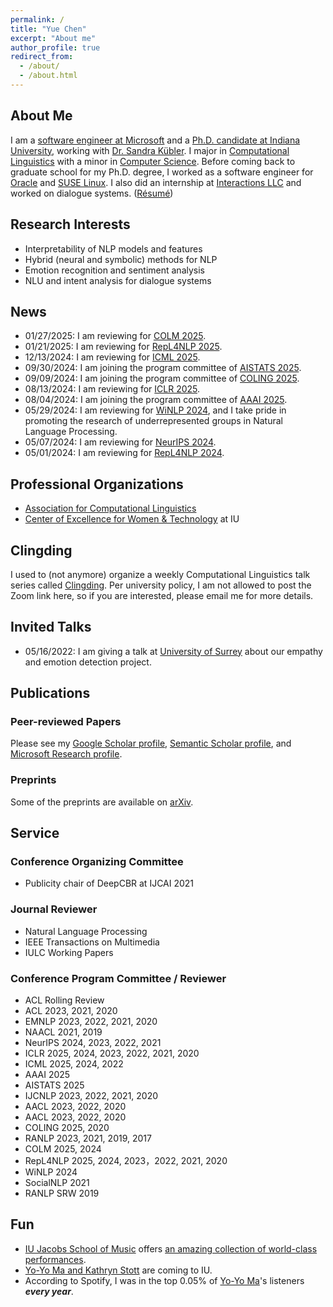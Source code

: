 ```yaml
---
permalink: /
title: "Yue Chen"
excerpt: "About me"
author_profile: true
redirect_from: 
  - /about/
  - /about.html
---
```



## About Me

I am a [software engineer at Microsoft](https://www.microsoft.com/en-us/research/people/chenyue/) and a [Ph.D. candidate at Indiana University](https://linguistics.indiana.edu/about/graduate-students/index.html), working with [Dr. Sandra Kübler](https://cl.indiana.edu/~skuebler/). I major in [Computational Linguistics](https://cl.indiana.edu) with a minor in [Computer Science](https://cs.indiana.edu). Before coming back to graduate school for my Ph.D. degree, I worked as a software engineer for [Oracle](https://www.oracle.com) and [SUSE Linux](https://www.suse.com). I also did an internship at [Interactions LLC](https://www.interactions.com/ai-technology/) and worked on dialogue systems. ([Résumé](https://chenyueg.github.io/files/yue_chen_resume_public.pdf))

## Research Interests

- Interpretability of NLP models and features
- Hybrid (neural and symbolic) methods for NLP
- Emotion recognition and sentiment analysis
- NLU and intent analysis for dialogue systems

## News

- 01/27/2025: I am reviewing for [COLM 2025](https://colmweb.org/).
- 01/21/2025: I am reviewing for [RepL4NLP 2025](https://sites.google.com/view/repl4nlp2025).
- 12/13/2024: I am reviewing for [ICML 2025](https://icml.cc/).
- 09/30/2024: I am joining the program committee of [AISTATS 2025](https://aistats.org/).
- 09/09/2024: I am joining the program committee of [COLING 2025](https://coling2025.org/).
- 08/13/2024: I am reviewing for [ICLR 2025](https://iclr.cc/).
- 08/04/2024: I am joining the program committee of [AAAI 2025](https://aaai.org/Conferences/AAAI-25/).
- 05/29/2024: I am reviewing for [WiNLP 2024](https://www.winlp.org/), and I take pride in promoting the research of underrepresented groups in Natural Language Processing.
- 05/07/2024: I am reviewing for [NeurIPS 2024](https://neurips.cc/).
- 05/01/2024: I am reviewing for [RepL4NLP 2024](https://sites.google.com/view/repl4nlp2024).

## Professional Organizations

- [Association for Computational Linguistics](https://www.aclweb.org)
- [Center of Excellence for Women & Technology](https://womenandtech.indiana.edu/) at IU

## Clingding

I used to (not anymore) organize a weekly Computational Linguistics talk series called [Clingding](https://cl.indiana.edu/clingding.html). Per university policy, I am not allowed to post the Zoom link here, so if you are interested, please email me for more details.

## Invited Talks

- 05/16/2022: I am giving a talk at [University of Surrey](https://www.surrey.ac.uk/) about our empathy and emotion detection project.

## Publications

### Peer-reviewed Papers

Please see my [Google Scholar profile](https://scholar.google.com/citations?user=_s9di4AAAAAJ&hl=en), [Semantic Scholar profile](https://www.semanticscholar.org/author/Yue-Chen/1990636), and [Microsoft Research profile](https://www.microsoft.com/en-us/research/people/chenyue/).

### Preprints

Some of the preprints are available on [arXiv](https://arxiv.org/a/chen_y_11.html). 

## Service

### Conference Organizing Committee

- Publicity chair of DeepCBR at IJCAI 2021

### Journal Reviewer

- Natural Language Processing
- IEEE Transactions on Multimedia
- IULC Working Papers

### Conference Program Committee / Reviewer

- ACL Rolling Review 
- ACL 2023, 2021, 2020
- EMNLP 2023, 2022, 2021, 2020
- NAACL 2021, 2019
- NeurIPS 2024, 2023, 2022, 2021
- ICLR 2025, 2024, 2023, 2022, 2021, 2020
- ICML 2025, 2024, 2022
- AAAI 2025
- AISTATS 2025
- IJCNLP 2023, 2022, 2021, 2020
- AACL 2023, 2022, 2020
- AACL 2023, 2022, 2020
- COLING 2025, 2020
- RANLP 2023, 2021, 2019, 2017
- COLM 2025, 2024
- RepL4NLP 2025, 2024, 2023，2022, 2021, 2020
- WiNLP 2024
- SocialNLP 2021
- RANLP SRW 2019

## Fun

- [IU Jacobs School of Music](https://music.indiana.edu) offers [an amazing collection of world-class performances](https://events.iu.edu/musiciub/).
- [Yo-Yo Ma and Kathryn Stott](https://www.iuauditorium.com/events/detail/yo-yo-ma-2022) are coming to IU. 
- According to Spotify, I was in the top 0.05% of [Yo-Yo Ma](https://www.yo-yoma.com)'s listeners ***every year***.
